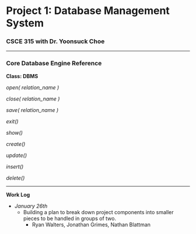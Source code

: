 # Project 1: Database Management System
### CSCE 315 with Dr. Yoonsuck Choe

***

### Core Database Engine Reference

**Class: DBMS**

_open( relation_name )_

_close( relation_name )_

_save( relation_name )_

_exit()_

_show()_

_create()_

_update()_

_insert()_

_delete()_

***

**Work Log**

* *January 26th*
  * Building a plan to break down project components into smaller pieces to be handled in groups of two.
    * Ryan Walters, Jonathan Grimes, Nathan Blattman
